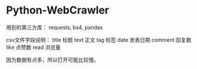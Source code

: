 # Python-WebCrawler
用到的第三方库：
requests, bs4, pandas

csv文件字段说明：
title 标题
text 正文
tag  标签
date 发表日期
comment 回复数
like 点赞数
read 浏览量

因为数据有点多，所以打开可能比较慢。
